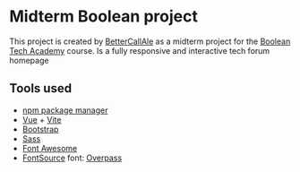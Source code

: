 # Midterm Boolean project

This project is created by [BetterCallAle](https://github.com/BetterCallAle) as a midterm project for the [Boolean Tech Academy](https://boolean.careers/) course.
Is a fully responsive and interactive tech forum homepage

## Tools used

- [npm package manager](https://www.npmjs.com/)
- [Vue](https://vuejs.org/) + [Vite](https://vitejs.dev/)
- [Bootstrap](https://getbootstrap.com/)
- [Sass](https://sass-lang.com/)
- [Font Awesome](https://fontawesome.com/)
- [FontSource](https://fontsource.org/) font: [Overpass](https://fontsource.org/fonts/overpass)
